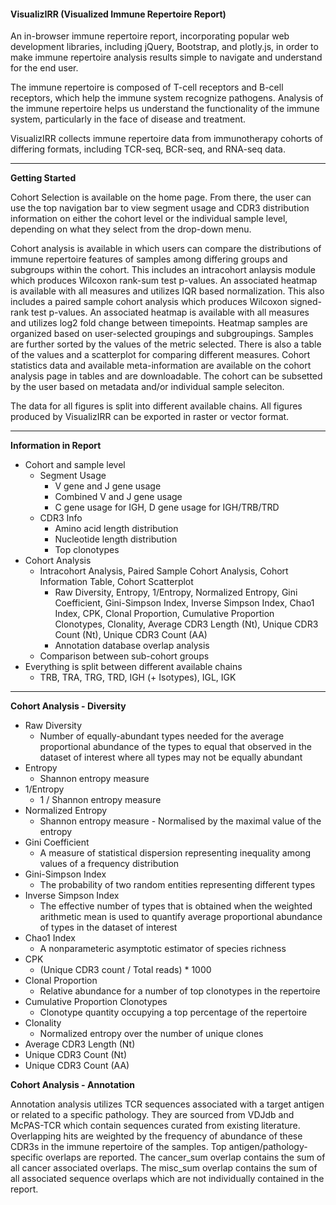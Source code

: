 #### **V**isualiz**IRR** (**V**isualized **I**mmune **R**epertoire **R**eport)

An in-browser immune repertoire report, incorporating popular web development libraries, including jQuery, Bootstrap, and plotly.js, in order to make immune repertoire analysis results simple to navigate and understand for the end user.

The immune repertoire is composed of T-cell receptors and B-cell receptors, which help the immune system recognize pathogens. Analysis of the immune repertoire helps us understand the functionality of the immune system, particularly in the face of disease and treatment. 

VisualizIRR collects immune repertoire data from immunotherapy cohorts of differing formats, including TCR-seq, BCR-seq, and RNA-seq data.

---

**Getting Started**

Cohort Selection is available on the home page. 
From there, the user can use the top navigation bar to view segment usage and CDR3 distribution information on either the cohort level or the individual sample level, depending on what they select from the drop-down menu. 

Cohort analysis is available in which users can compare the distributions of immune repertoire features of samples among differing groups and subgroups within the cohort. 
This includes an intracohort anlaysis module which produces Wilcoxon rank-sum test p-values. An associated heatmap is available with all measures and utilizes IQR based normalization.
This also includes a paired sample cohort analysis which produces Wilcoxon signed-rank test p-values. An associated heatmap is available with all measures and utilizes log2 fold change between timepoints.
Heatmap samples are organized based on user-selected groupings and subgroupings. Samples are further sorted by the values of the metric selected.
There is also a table of the values and a scatterplot for comparing different measures.
Cohort statistics data and available meta-information are available on the cohort analysis page in tables and are downloadable.
The cohort can be subsetted by the user based on metadata and/or individual sample seleciton.

The data for all figures is split into different available chains. All figures produced by VisualizIRR can be exported in raster or vector format. 

---

**Information in Report**

* Cohort and sample level 
    * Segment Usage
        * V gene and J gene usage
        * Combined V and J gene usage
        * C gene usage for IGH, D gene usage for IGH/TRB/TRD
    * CDR3 Info
        * Amino acid length distribution
        * Nucleotide length distribution
        * Top clonotypes 
* Cohort Analysis
    * Intracohort Analysis, Paired Sample Cohort Analysis, Cohort Information Table, Cohort Scatterplot
        * Raw Diversity, Entropy, 1/Entropy, Normalized Entropy, Gini Coefficient, Gini-Simpson Index, Inverse Simpson Index, Chao1 Index, CPK, Clonal Proportion, Cumulative Proportion Clonotypes, Clonality, Average CDR3 Length (Nt), Unique CDR3 Count (Nt), Unique CDR3 Count (AA)
        * Annotation database overlap analysis
    * Comparison between sub-cohort groups
* Everything is split between different available chains 
    * TRB, TRA, TRG, TRD, IGH (+ Isotypes), IGL, IGK

---

**Cohort Analysis - Diversity**

* Raw Diversity
    * Number of equally-abundant types needed for the average proportional abundance of the types to equal that observed in the dataset of interest where all types may not be equally abundant
* Entropy
    * Shannon entropy measure
* 1/Entropy
    * 1 / Shannon entropy measure
* Normalized Entropy
    * Shannon entropy measure - Normalised by the maximal value of the entropy
* Gini Coefficient
    * A measure of statistical dispersion representing inequality among values of a frequency distribution
* Gini-Simpson Index
    * The probability of two random entities representing different types
* Inverse Simpson Index
    * The effective number of types that is obtained when the weighted arithmetic mean is used to quantify average proportional abundance of types in the dataset of interest
* Chao1 Index
    * A nonparameteric asymptotic estimator of species richness
* CPK
    * (Unique CDR3 count / Total reads) * 1000
* Clonal Proportion
    * Relative abundance for a number of top clonotypes in the repertoire
* Cumulative Proportion Clonotypes
    * Clonotype quantity occupying a top percentage of the repertoire
* Clonality
    * Normalized entropy over the number of unique clones 
* Average CDR3 Length (Nt)
* Unique CDR3 Count (Nt)
* Unique CDR3 Count (AA)

**Cohort Analysis - Annotation**

Annotation analysis utilizes TCR sequences associated with a target antigen or related to a specific pathology. 
They are sourced from VDJdb and McPAS-TCR which contain sequences curated from existing literature. 
Overlapping hits are weighted by the frequency of abundance of these CDR3s in the immune repertoire of the samples.
Top antigen/pathology-specific overlaps are reported. 
The cancer_sum overlap contains the sum of all cancer associated overlaps. 
The misc_sum overlap contains the sum of all associated sequence overlaps which are not individually contained in the report.
